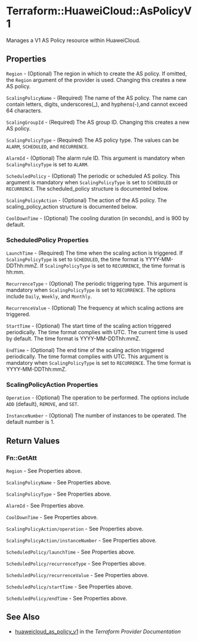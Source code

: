 # Terraform::HuaweiCloud::AsPolicyV1

Manages a V1 AS Policy resource within HuaweiCloud.

## Properties

`Region` - (Optional) The region in which to create the AS policy. If
omitted, the `Region` argument of the provider is used. Changing this
creates a new AS policy.

`ScalingPolicyName` - (Required) The name of the AS policy. The name can contain letters,
digits, underscores(_), and hyphens(-),and cannot exceed 64 characters.

`ScalingGroupId` - (Required) The AS group ID. Changing this creates a new AS policy.

`ScalingPolicyType` - (Required) The AS policy type. The values can be `ALARM`, `SCHEDULED`,
and `RECURRENCE`.

`AlarmId` - (Optional) The alarm rule ID. This argument is mandatory
when `ScalingPolicyType` is set to `ALARM`.

`ScheduledPolicy` - (Optional) The periodic or scheduled AS policy. This argument is mandatory
when `ScalingPolicyType` is set to `SCHEDULED` or `RECURRENCE`. The scheduled_policy structure
is documented below.

`ScalingPolicyAction` - (Optional) The action of the AS policy. The scaling_policy_action
structure is documented below.

`CoolDownTime` - (Optional) The cooling duration (in seconds), and is 900 by default.

### ScheduledPolicy Properties

`LaunchTime` - (Required) The time when the scaling action is triggered. If `ScalingPolicyType`
is set to `SCHEDULED`, the time format is YYYY-MM-DDThh:mmZ. If `ScalingPolicyType` is set to
`RECURRENCE`, the time format is hh:mm.

`RecurrenceType` - (Optional) The periodic triggering type. This argument is mandatory when
`ScalingPolicyType` is set to `RECURRENCE`. The options include `Daily`, `Weekly`, and `Monthly`.

`RecurrenceValue` - (Optional) The frequency at which scaling actions are triggered.

`StartTime` - (Optional) The start time of the scaling action triggered periodically.
The time format complies with UTC. The current time is used by default. The time
format is YYYY-MM-DDThh:mmZ.

`EndTime` - (Optional) The end time of the scaling action triggered periodically.
The time format complies with UTC. This argument is mandatory when `ScalingPolicyType`
is set to `RECURRENCE`. The time format is YYYY-MM-DDThh:mmZ.

### ScalingPolicyAction Properties

`Operation` - (Optional) The operation to be performed. The options include `ADD` (default), `REMOVE`,
and `SET`.

`InstanceNumber` - (Optional) The number of instances to be operated. The default number is 1.


## Return Values

### Fn::GetAtt

`Region` - See Properties above.

`ScalingPolicyName` - See Properties above.

`ScalingPolicyType` - See Properties above.

`AlarmId` - See Properties above.

`CoolDownTime` - See Properties above.

`ScalingPolicyAction/operation` - See Properties above.

`ScalingPolicyAction/instanceNumber` - See Properties above.

`ScheduledPolicy/launchTime` - See Properties above.

`ScheduledPolicy/recurrenceType` - See Properties above.

`ScheduledPolicy/recurrenceValue` - See Properties above.

`ScheduledPolicy/startTime` - See Properties above.

`ScheduledPolicy/endTime` - See Properties above.

## See Also

* [huaweicloud_as_policy_v1](https://www.terraform.io/docs/providers/huaweicloud/r/as_policy_v1.html) in the _Terraform Provider Documentation_
